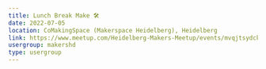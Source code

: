```yaml
---
title: Lunch Break Make 🛠️
date: 2022-07-05
location: CoMakingSpace (Makerspace Heidelberg), Heidelberg
link: https://www.meetup.com/Heidelberg-Makers-Meetup/events/mvqjtsydckbhb/
usergroup: makershd
type: usergroup
---
```

